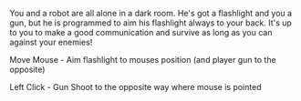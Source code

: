 You and a robot are all alone in a dark room. He's got a flashlight and you a gun, but he is programmed to aim his flashlight always to your back. It's up to you to make a good communication and survive as long as you can against your enemies!

Move Mouse - Aim flashlight to mouses position (and player gun to the opposite)

Left Click - Gun Shoot to the opposite way where mouse is pointed